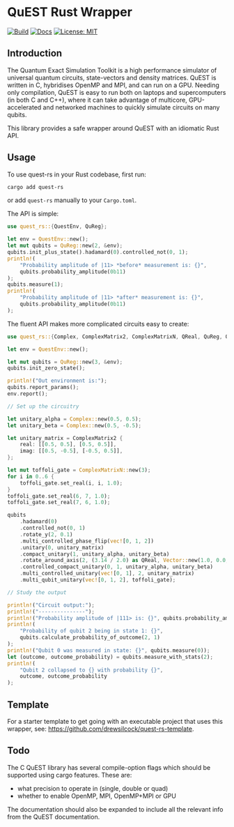 # QuEST Rust Wrapper

[![Build](https://github.com/drewsilcock/quest-rs/workflows/Build/badge.svg)](https://github.com/drewsilcock/quest-rs/actions?query=workflow%3ABuild)
[![Docs](https://docs.rs/quest-rs/badge.svg)](https://docs.rs/quest-rs)
[![License: MIT](https://img.shields.io/badge/License-MIT-yellow.svg)](https://opensource.org/licenses/MIT)

## Introduction

The Quantum Exact Simulation Toolkit is a high performance simulator of
universal quantum circuits, state-vectors and density matrices. QuEST is
written in C, hybridises OpenMP and MPI, and can run on a GPU. Needing only
compilation, QuEST is easy to run both on laptops and supercomputers (in both
C and C++), where it can take advantage of multicore, GPU-accelerated and
networked machines to quickly simulate circuits on many qubits.

This library provides a safe wrapper around QuEST with an idiomatic Rust API.

## Usage

To use quest-rs in your Rust codebase, first run:
```bash
cargo add quest-rs
```
or add `quest-rs` manually to your `Cargo.toml`.

The API is simple:
```rust
use quest_rs::{QuestEnv, QuReg};

let env = QuestEnv::new();
let mut qubits = QuReg::new(2, &env);
qubits.init_plus_state().hadamard(0).controlled_not(0, 1);
println!(
    "Probability amplitude of |11> *before* measurement is: {}",
    qubits.probability_amplitude(0b11)
);
qubits.measure(1);
println!(
    "Probability amplitude of |11> *after* measurement is: {}",
    qubits.probability_amplitude(0b11)
);
```

The fluent API makes more complicated circuits easy to create:
```rust
use quest_rs::{Complex, ComplexMatrix2, ComplexMatrixN, QReal, QuReg, QuestEnv, Vector};

let env = QuestEnv::new();

let mut qubits = QuReg::new(3, &env);
qubits.init_zero_state();

println!("Out environment is:");
qubits.report_params();
env.report();

// Set up the circuitry

let unitary_alpha = Complex::new(0.5, 0.5);
let unitary_beta = Complex::new(0.5, -0.5);

let unitary_matrix = ComplexMatrix2 {
    real: [[0.5, 0.5], [0.5, 0.5]],
    imag: [[0.5, -0.5], [-0.5, 0.5]],
};

let mut toffoli_gate = ComplexMatrixN::new(3);
for i in 0..6 {
    toffoli_gate.set_real(i, i, 1.0);
}
toffoli_gate.set_real(6, 7, 1.0);
toffoli_gate.set_real(7, 6, 1.0);

qubits
    .hadamard(0)
    .controlled_not(0, 1)
    .rotate_y(2, 0.1)
    .multi_controlled_phase_flip(vec![0, 1, 2])
    .unitary(0, unitary_matrix)
    .compact_unitary(1, unitary_alpha, unitary_beta)
    .rotate_around_axis(2, (3.14 / 2.0) as QReal, Vector::new(1.0, 0.0, 0.0))
    .controlled_compact_unitary(0, 1, unitary_alpha, unitary_beta)
    .multi_controlled_unitary(vec![0, 1], 2, unitary_matrix)
    .multi_qubit_unitary(vec![0, 1, 2], toffoli_gate);

// Study the output

println!("Circuit output:");
println!("---------------");
println!("Probability amplitude of |111> is: {}", qubits.probability_amplitude(0b111));
println!(
    "Probability of qubit 2 being in state 1: {}",
    qubits.calculate_probability_of_outcome(2, 1)
);
println!("Qubit 0 was measured in state: {}", qubits.measure(0));
let (outcome, outcome_probability) = qubits.measure_with_stats(2);
println!(
    "Qubit 2 collapsed to {} with probability {}",
    outcome, outcome_probability
);
```

## Template

For a starter template to get going with an executable project that uses this
wrapper, see: https://github.com/drewsilcock/quest-rs-template.

## Todo

The C QuEST library has several compile-option flags which should be
supported using cargo features. These are:
- what precision to operate in (single, double or quad)
- whether to enable OpenMP, MPI, OpenMP+MPI or GPU

The documentation should also be expanded to include all the relevant info
from the QuEST documentation.
